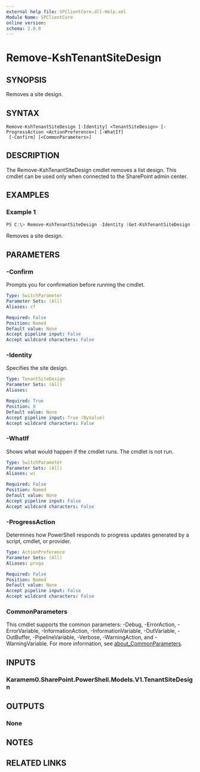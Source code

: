 ```yaml
---
external help file: SPClientCore.dll-Help.xml
Module Name: SPClientCore
online version:
schema: 2.0.0
---
```


# Remove-KshTenantSiteDesign

## SYNOPSIS
Removes a site design.

## SYNTAX

```
Remove-KshTenantSiteDesign [-Identity] <TenantSiteDesign> [-ProgressAction <ActionPreference>] [-WhatIf]
 [-Confirm] [<CommonParameters>]
```

## DESCRIPTION
The Remove-KshTenantSiteDesign cmdlet removes a list design. This cmdlet can be used only when connected to the SharePoint admin center.

## EXAMPLES

### Example 1
```powershell
PS C:\> Remove-KshTenantSiteDesign -Identity (Get-KshTenantSiteDesign -SiteScriptId "fabdb184-cdc3-495d-a961-523a824045f9")
```

Removes a site design.

## PARAMETERS

### -Confirm
Prompts you for confirmation before running the cmdlet.

```yaml
Type: SwitchParameter
Parameter Sets: (All)
Aliases: cf

Required: False
Position: Named
Default value: None
Accept pipeline input: False
Accept wildcard characters: False
```

### -Identity
Specifies the site design.

```yaml
Type: TenantSiteDesign
Parameter Sets: (All)
Aliases:

Required: True
Position: 0
Default value: None
Accept pipeline input: True (ByValue)
Accept wildcard characters: False
```

### -WhatIf
Shows what would happen if the cmdlet runs. The cmdlet is not run.

```yaml
Type: SwitchParameter
Parameter Sets: (All)
Aliases: wi

Required: False
Position: Named
Default value: None
Accept pipeline input: False
Accept wildcard characters: False
```

### -ProgressAction
Determines how PowerShell responds to progress updates generated by a script, cmdlet, or provider.

```yaml
Type: ActionPreference
Parameter Sets: (All)
Aliases: proga

Required: False
Position: Named
Default value: None
Accept pipeline input: False
Accept wildcard characters: False
```

### CommonParameters
This cmdlet supports the common parameters: -Debug, -ErrorAction, -ErrorVariable, -InformationAction, -InformationVariable, -OutVariable, -OutBuffer, -PipelineVariable, -Verbose, -WarningAction, and -WarningVariable. For more information, see [about_CommonParameters](http://go.microsoft.com/fwlink/?LinkID=113216).

## INPUTS

### Karamem0.SharePoint.PowerShell.Models.V1.TenantSiteDesign

## OUTPUTS

### None

## NOTES

## RELATED LINKS
